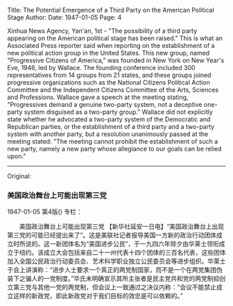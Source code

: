 Title: The Potential Emergence of a Third Party on the American Political Stage
Author:
Date: 1947-01-05
Page: 4

Xinhua News Agency, Yan'an, 1st - "The possibility of a third party appearing on the American political stage has been raised." This is what an Associated Press reporter said when reporting on the establishment of a new political action group in the United States. This new group, named "Progressive Citizens of America," was founded in New York on New Year's Eve, 1946, led by Wallace. The founding conference included 300 representatives from 14 groups from 21 states, and these groups joined progressive organizations such as the National Citizens Political Action Committee and the Independent Citizens Committee of the Arts, Sciences and Professions. Wallace gave a speech at the meeting stating, "Progressives demand a genuine two-party system, not a deceptive one-party system disguised as a two-party group." Wallace did not explicitly state whether he advocated a two-party system of the Democratic and Republican parties, or the establishment of a third party and a two-party system with another party, but a resolution unanimously passed at the meeting stated: "The meeting cannot prohibit the establishment of such a new party, namely a new party whose allegiance to our goals can be relied upon."



<hr /> 

Original: 


### 美国政治舞台上可能出现第三党

1947-01-05
第4版()
专栏：

　　美国政治舞台上可能出现第三党
    【新华社延安一日电】“美国政治舞台上出现第三党的可能已经提出来了”。这是美联社记者报导美国一方新的政治行动团体成立时所说的。这一新团体名为“美国进步公民”，于一九四六年除夕由华莱士领衔成立于纽约。该成立大会包括来自二十一州代表十四个团体的三百名代表，这些团体加入全国公民政治行动委员会、艺术科学职业独立公民委员会等进步组织。华莱士于会上讲演称：“进步人士要求一个真正的两党制国家，而不是一个在两党集团伪装下之骗人的一党制度。”华氏未明确宣示其所主张者是民主党共和党的两党制抑创立第三党与其他一党的两党制，但会议上一致通过之决议内称：“会议不能禁止成立这样的新政党，即此新政党对于我们目标的效忠是可以依赖的。”
